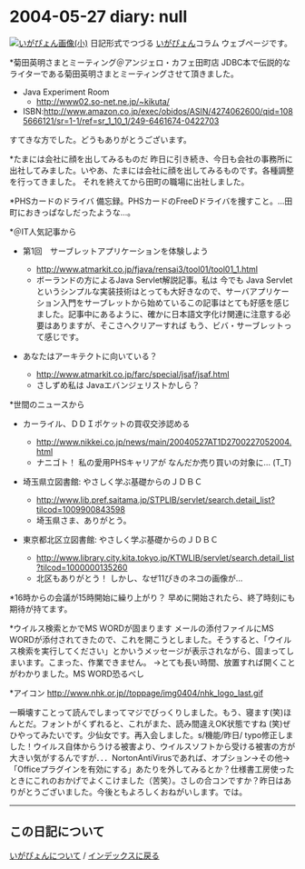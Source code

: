 2004-05-27 diary: null
=====================================================================================================
[![いがぴょん画像(小)](https://igapyon.github.io/diary/images/iga200306s.jpg "いがぴょん")](https://igapyon.github.io/diary/memo/memoigapyon.html) 日記形式でつづる [いがぴょん](https://igapyon.github.io/diary/memo/memoigapyon.html)コラム ウェブページです。

*菊田英明さまとミーティング＠アンジェロ・カフェ田町店
JDBC本で伝説的なライターである菊田英明さまとミーティングさせて頂きました。

* Java Experiment Room
  * http://www02.so-net.ne.jp/~kikuta/
* ISBN:http://www.amazon.co.jp/exec/obidos/ASIN/4274062600/qid=1085666121/sr=1-1/ref=sr_1_10_1/249-6461674-0422703

すてきな方でした。どうもありがとうございます。

*たまには会社に顔を出してみるものだ
昨日に引き続き、今日も会社の事務所に出社してみました。いやあ、たまには会社に顔を出してみるものです。各種調整を行ってきました。
それを終えてから田町の職場に出社しました。

*PHSカードのドライバ
備忘録。PHSカードのFreeDドライバを捜すこと。…田町におきっぱなしだったような…。



*＠IT人気記事から

* 第1回　サーブレットアプリケーションを体験しよう
  * http://www.atmarkit.co.jp/fjava/rensai3/tool01/tool01_1.html
  * ボーランドの方によるJava Servlet解説記事。私は 今でも Java Servletというシンプルな実装技術はとっても大好きなので、サーバアプリケーション入門をサーブレットから始めているこの記事はとても好感を感じました。記事中にあるように、確かに日本語文字化け関連に注意する必要はありますが、そこさへクリアーすれば もう、ビバ・サーブレットって感じです。



* あなたはアーキテクトに向いている？
  * http://www.atmarkit.co.jp/farc/special/jsaf/jsaf.html
  * さしずめ私は Javaエバンジェリストかしら？


*世間のニュースから

* カーライル、ＤＤＩポケットの買収交渉認める
  * http://www.nikkei.co.jp/news/main/20040527AT1D2700227052004.html
  * ナニゴト！ 私の愛用PHSキャリアが なんだか売り買いの対象に… (T_T)



* 埼玉県立図書館: やさしく学ぶ基礎からのＪＤＢＣ
  * http://www.lib.pref.saitama.jp/STPLIB/servlet/search.detail_list?tilcod=1009900843598
  * 埼玉県さま、ありがとう。



* 東京都北区立図書館: やさしく学ぶ基礎からのＪＤＢＣ
  * http://www.library.city.kita.tokyo.jp/KTWLIB/servlet/search.detail_list?tilcod=1000000135260
  * 北区もありがとう！ しかし、なぜ11ぴきのネコの画像が…


*16時からの会議が15時開始に繰り上がり？
早めに開始されたら、終了時刻にも期待が持てます。

*ウイルス検索とかでMS WORDが固まります
メールの添付ファイルにMS WORDが添付されてきたので、これを開こうとしました。そうすると、「ウイルス検索を実行してください」とかいうメッセージが表示されながら、固まってしまいます。こまった、作業できません。
→とても長い時間、放置すれば開くことがわかりました。MS WORD恐るべし

*アイコン
http://www.nhk.or.jp//toppage/img0404/nhk_logo_last.gif

一瞬壊すことって読んでしまってマジでびっくりしました。もう、寝ます(笑)ほんとだ。フォントがくずれると、これがまた、読み間違えOK状態ですね (笑)ぜひやってみたいです。少仙女です。再入会しました。s/機能/昨日/ typo修正しました！ウイルス自体からうける被害より、ウイルスソフトから受ける被害の方が大きい気がするんですが．．．NortonAntiVirusであれば、オプション→その他→「Officeプラグインを有効にする」あたりを外してみるとか？仕様書工房使ったときにこれのおかげでよくこけました（苦笑）。さしの合コンですか？昨日はありがとうございました。今後ともよろしくおねがいします。では。


----------------------------------------------------------------------------------------------------

## この日記について
[いがぴょんについて](http://www.igapyon.jp/igapyon/diary/memo/memoigapyon.html) / [インデックスに戻る](https://igapyon.github.io/diary/idxall.html)
